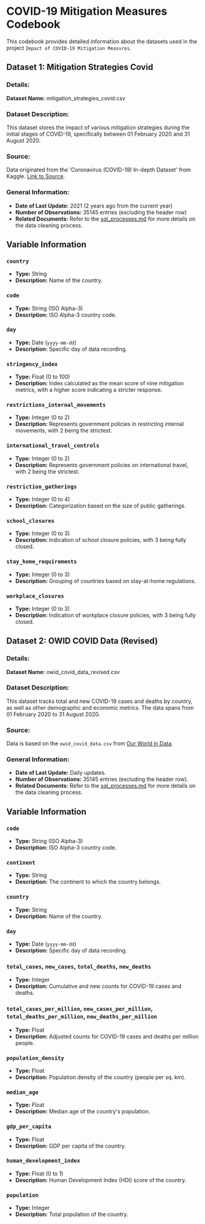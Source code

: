# COVID-19 Mitigation Measures Codebook

This codebook provides detailed information about the datasets used in the project `Impact of COVID-19 Mitigation Measures`.

## Dataset 1: Mitigation Strategies Covid

### Details:

**Dataset Name:** mitigation_strategies_covid.csv 

### **Dataset Description:** 
This dataset stores the impact of various mitigation strategies during the initial stages of COVID-19, specifically between 01 February 2020 and 31 August 2020.

### **Source:** 
Data originated from the 'Coronavirus (COVID-19) In-depth Dataset' from Kaggle. [Link to Source](https://www.kaggle.com/datasets/pranjalverma08/coronavirus-covid19-indepth-dataset?select=owid-covid-data+%281%29.csv).

### **General Information:** 
- **Date of Last Update:** 2021 (2 years ago from the current year)
- **Number of Observations:** 35145 entries (excluding the header row)
- **Related Documents:** Refer to the [sql_processes.md](https://github.com/abdur-im/data-analysis-projects/blob/main/Covid_Mitigation_Measures/sql_processes.md) for more details on the data cleaning process.

## Variable Information

### `country` 
- **Type:** String
- **Description:** Name of the country.

### `code`
- **Type:** String (ISO Alpha-3)
- **Description:** ISO Alpha-3 country code.

### `day` 
- **Type:** Date (`yyyy-mm-dd`)
- **Description:** Specific day of data recording.

### `stringency_index`
- **Type:** Float (0 to 100)
- **Description:** Index calculated as the mean score of nine mitigation metrics, with a higher score indicating a stricter response.

### `restrictions_internal_movements` 
- **Type:** Integer (0 to 2)
- **Description:** Represents government policies in restricting internal movements, with 2 being the strictest.

### `international_travel_controls` 
- **Type:** Integer (0 to 2)
- **Description:** Represents government policies on international travel, with 2 being the strictest.

### `restriction_gatherings`
- **Type:** Integer (0 to 4)
- **Description:** Categorization based on the size of public gatherings.

### `school_closures`
- **Type:** Integer (0 to 3)
- **Description:** Indication of school closure policies, with 3 being fully closed.

### `stay_home_requirements`
- **Type:** Integer (0 to 3)
- **Description:** Grouping of countries based on stay-at-home regulations.

### `workplace_closures`
- **Type:** Integer (0 to 3)
- **Description:** Indication of workplace closure policies, with 3 being fully closed.


## Dataset 2: OWID COVID Data (Revised)

### Details:

**Dataset Name:** owid_covid_data_revised.csv 

### **Dataset Description:** 
This dataset tracks total and new COVID-19 cases and deaths by country, as well as other demographic and economic metrics. The data spans from 01 February 2020 to 31 August 2020.

### **Source:** 
Data is based on the `owid_covid_data.csv` from [Our World in Data](https://ourworldindata.org/covid-cases). 

### **General Information:** 
- **Date of Last Update:** Daily updates.
- **Number of Observations:** 35145 entries (excluding the header row).
- **Related Documents:** Refer to the [sql_processes.md](https://github.com/abdur-im/data-analysis-projects/blob/main/Covid_Mitigation_Measures/sql_processes.md) for more details on the data cleaning process.

## Variable Information

### `code`
- **Type:** String (ISO Alpha-3)
- **Description:** ISO Alpha-3 country code.

### `continent` 
- **Type:** String
- **Description:** The continent to which the country belongs.

### `country` 
- **Type:** String
- **Description:** Name of the country.

### `day` 
- **Type:** Date (`yyyy-mm-dd`)
- **Description:** Specific day of data recording.

### `total_cases`, `new_cases`, `total_deaths`, `new_deaths`
- **Type:** Integer
- **Description:** Cumulative and new counts for COVID-19 cases and deaths.

### `total_cases_per_million`, `new_cases_per_million`, `total_deaths_per_million`, `new_deaths_per_million`
- **Type:** Float
- **Description:** Adjusted counts for COVID-19 cases and deaths per million people.

### `population_density`
- **Type:** Float
- **Description:** Population density of the country (people per sq. km).

### `median_age`
- **Type:** Float
- **Description:** Median age of the country's population.

### `gdp_per_capita`
- **Type:** Float
- **Description:** GDP per capita of the country.

### `human_development_index`
- **Type:** Float (0 to 1)
- **Description:** Human Development Index (HDI) score of the country.

### `population`
- **Type:** Integer
- **Description:** Total population of the country.


